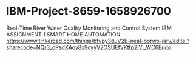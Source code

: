 # IBM-Project-8659-1658926700
Real-Time River Water Quality Monitoring and Control System
IBM ASSIGNMENT 1 SMART HOME AUTOMATION 
https://www.tinkercad.com/things/bfvpy3duV2B-neat-borwo-jarv/editel?sharecode=NQr3_dPsdXAoy8x9cyyV2OSUEfVKtfp2iVi_WC6Eudo

